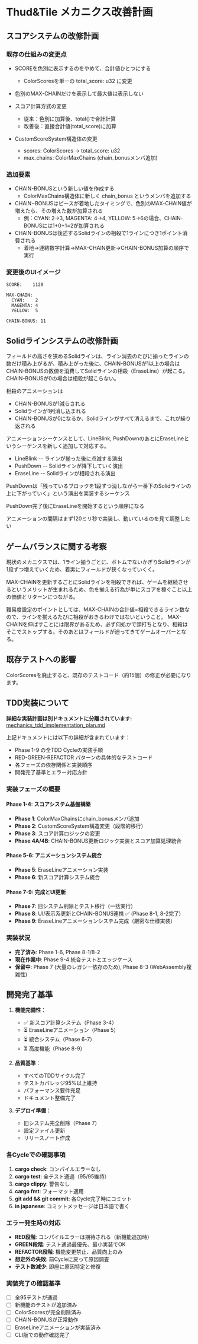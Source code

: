 # Thud&Tile メカニクス改善計画

## スコアシステムの改修計画

### 既存の仕組みの変更点
* SCOREを色別に表示するのをやめて、合計値ひとつにする
  * ColorScoresを単一の total_score: u32 に変更
* 色別のMAX-CHAINだけを表示して最大値は表示しない

* スコア計算方式の変更
  * 従来：色別に加算後、total()で合計計算
  * 改善後：直接合計値(total_score)に加算

* CustomScoreSystem構造体の変更
  * scores: ColorScores → total_score: u32
  * max_chains: ColorMaxChains (chain_bonusメンバ追加)

### 追加要素
* CHAIN-BONUSという新しい値を作成する
  * ColorMaxChains構造体に新しく chain_bonus というメンバを追加する
* CHAIN−BONUSはピースが着地したタイミングで、色別のMAX-CHAIN値が増えたら、その増えた数が加算される
  * 例：CYAN: 2→3, MAGENTA: 4→4, YELLOW: 5→6の場合、CHAIN-BONUSには1+0+1=2が加算される
* CHAIN-BONUSは後述するSolidラインの相殺で1ラインにつき1ポイント消費される
  * 着地→連結数字計算→MAX-CHAIN更新→CHAIN-BONUS加算の順序で実行

### 変更後のUIイメージ

```
SCORE:    1120

MAX-CHAIN:
  CYAN:    2
  MAGENTA: 4
  YELLOW:  5

CHAIN-BONUS: 11
```

## Solidラインシステムの改修計画

フィールドの高さを狭めるSolidラインは、ライン消去のたびに揃ったラインの数だけ積み上がるが、積み上がった後に、CHAIN-BONUSが1以上の場合はCHAIN-BONUSの数値を消費してSolidラインの相殺（EraseLine）が起こる。
CHAIN-BONUSが0の場合は相殺が起こらない。

相殺のアニメーションは
- CHAIN-BONUSが1減らされる
- Solidラインが1列消し込まれる
- CHAIN-BONUSが0になるか、Solidラインがすべて消えるまで、これが繰り返される

アニメーションシーケンスとして、LineBlink, PushDownのあとにEraseLineというシーケンスを新しく追加して対応する。

- LineBlink -- ラインが揃った後に点滅する演出
- PushDown -- Solidラインが降下していく演出
- EraseLine -- Solidラインが相殺される演出

PushDownは「残っているブロックを1段ずつ消しながら一番下のSolidラインの上に下がっていく」という演出を実装するシーケンス

PushDown完了後にEraseLineを開始するという順序になる

アニメーションの間隔はまず120ミリ秒で実装し、動いているのを見て調整したい

## ゲームバランスに関する考察

現状のメカニクスでは、1ライン揃うごとに、ボトムでないかぎりSolidラインが1段ずつ増えていくため、着実にフィールドが狭くなっていくく。

MAX-CHAINを更新するごとにSolidラインを相殺できれば、ゲームを継続させるというメリットが生まれるため、色を揃える行為が単にスコアを稼ぐこと以上の価値とリターンにつながる。

難易度設定のポイントとしては、MAX-CHAINの合計値=相殺できるライン数なので、ラインを揃えるたびに相殺がおきるわけではないということ。
MAX-CHAINを伸ばすことには限界があるため、必ず何処かで頭打ちとなり、相殺はそこでストップする。そのあとはフィールドが迫ってきてゲームオーバーとなる。

## 既存テストへの影響

ColorScoresを廃止すると、既存のテストコード（約15個）の修正が必要になります。

## TDD実装について

**詳細な実装計画は別ドキュメントに分離されています:**
[mechanics_tdd_implementation_plan.md](./mechanics_tdd_implementation_plan.md)

上記ドキュメントには以下の詳細が含まれています：
- Phase 1-9 の全TDD Cycleの実装手順
- RED-GREEN-REFACTOR パターンの具体的なテストコード
- 各フェーズの依存関係と実装順序
- 開発完了基準とエラー対応方針

### 実装フェーズの概要

#### Phase 1-4: スコアシステム基盤構築
- **Phase 1**: ColorMaxChainsにchain_bonusメンバ追加
- **Phase 2**: CustomScoreSystem構造変更（段階的移行）
- **Phase 3**: スコア計算ロジックの変更
- **Phase 4A/4B**: CHAIN-BONUS更新ロジック実装とスコア加算処理統合

#### Phase 5-6: アニメーションシステム統合
- **Phase 5**: EraseLineアニメーション実装
- **Phase 6**: 新スコア計算システム統合

#### Phase 7-9: 完成とUI更新
- **Phase 7**: 旧システム削除とテスト移行（一括実行）
- **Phase 8**: UI/表示系更新とCHAIN-BONUS連携 ✅ (Phase 8-1, 8-2完了)
- **Phase 9**: EraseLineアニメーションシステム完成（厳密な仕様実装）

### 実装状況
- **完了済み**: Phase 1-6, Phase 8-1/8-2
- **現在作業中**: Phase 9-4 統合テストとエッジケース
- **保留中**: Phase 7 (大量のレガシー依存のため), Phase 8-3 (WebAssembly複雑性)

## 開発完了基準

1. **機能完備性**：
   - ✅ 新スコア計算システム（Phase 3-4）
   - ⏳ EraseLineアニメーション（Phase 5）
   - ⏳ 統合システム（Phase 6-7）
   - ⏳ 高度機能（Phase 8-9）

2. **品質基準**：
   - すべてのTDDサイクル完了
   - テストカバレッジ95%以上維持
   - パフォーマンス要件充足
   - ドキュメント整備完了

3. **デプロイ準備**：
   - 旧システム完全削除（Phase 7）
   - 設定ファイル更新
   - リリースノート作成

### 各Cycleでの確認事項
1. **cargo check**: コンパイルエラーなし
2. **cargo test**: 全テスト通過（95/95維持）
3. **cargo clippy**: 警告なし
4. **cargo fmt**: フォーマット適用
5. **git add && git commit**: 各Cycle完了時にコミット
6. **in japanese**: コミットメッセージは日本語で書く

### エラー発生時の対応
- **RED段階**: コンパイルエラーは期待される（新機能追加時）
- **GREEN段階**: テスト通過最優先、最小実装でOK
- **REFACTOR段階**: 機能変更禁止、品質向上のみ
- **想定外の失敗**: 前Cycleに戻って原因調査
- **テスト数減少**: 即座に原因特定と修復

### 実装完了の確認基準
- [ ] 全95テストが通過
- [ ] 新機能のテストが追加済み
- [ ] ColorScoresが完全削除済み
- [ ] CHAIN-BONUSが正常動作
- [ ] EraseLineアニメーションが実装済み
- [ ] CLI版での動作確認完了